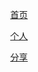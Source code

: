 <div align = "center">

[首页](docs/)

</div>

<div align = "center">

[个人](docs/personal/)

</div>

<div align = "center">

[分享](docs/share/)

</div>

